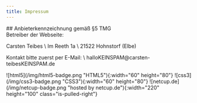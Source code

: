 ```yaml
---
title: Impressum
---
```

<div class="columns is-centered">
<div class="column is-half" markdown=1>
<article class="message is-dark">
<div class="message-header" markdown=1>
## Anbieterkennzeichnung gemäß §5 TMG
</div>
<div class="message-body" markdown=1>
Betreiber der Webseite:

Carsten Teibes \\
Im Reeth 1a \\
21522 Hohnstorf (Elbe)

Kontakt bitte zuerst per E-Mail: \\
hallo<span class="mp">KEINSPAM</span>@carsten-teibes<span class="mp">KEINSPAM</span>.de
</div>
</article>
![html5](/img/html5-badge.png "HTML5"){:width="60" height="80"}
![css3](/img/css3-badge.png "CSS3"){:width="60" height="80"}
![netcup.de](/img/netcup-badge.png "hosted by netcup.de"){:width="220" height="100" class="is-pulled-right"}
</div>
</div>
